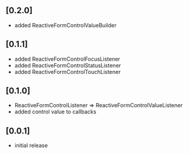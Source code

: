 ## [0.2.0]
* added ReactiveFormControlValueBuilder

## [0.1.1]
* added ReactiveFormControlFocusListener
* added ReactiveFormControlStatusListener
* added ReactiveFormControlTouchListener

## [0.1.0]
* ReactiveFormControlListener => ReactiveFormControlValueListener
* added control value to callbacks
 
## [0.0.1]
* initial release